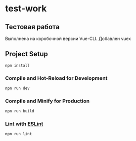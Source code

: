 # test-work

## Тестовая работа

Выполнена на коробочной версии Vue-CLI. Добавлен vuex

## Project Setup

```sh
npm install
```

### Compile and Hot-Reload for Development

```sh
npm run dev
```

### Compile and Minify for Production

```sh
npm run build
```

### Lint with [ESLint](https://eslint.org/)

```sh
npm run lint
```
